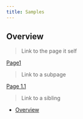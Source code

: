 ```yaml
---
title: Samples
---
```


## Overview

> Link to the page it self

[Page1](./)


> Link to a subpage 

[Page 1.1](./1.1)

> Link to a sibling

- [Overview](#overview)